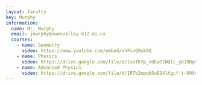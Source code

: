```yaml
---
layout: faculty
key: Murphy
information:
  name: Mr. Murphy
  email: jmurphy@swanvalley.k12.mi.us
  courses:
    - name: Geometry
      video: https://www.youtube.com/embed/xhFcoQ9ykOQ
    - name: Physics
      video: https://drive.google.com/file/d/1sefK7p_ndEw72WQlc_yDJ8BqVZkyPn3O/preview
    - name: Advanced Physics
      video: https://drive.google.com/file/d/1RTb2npqN5oES4lKgcf-t-69XqaLaDNOf/preview
---
```

